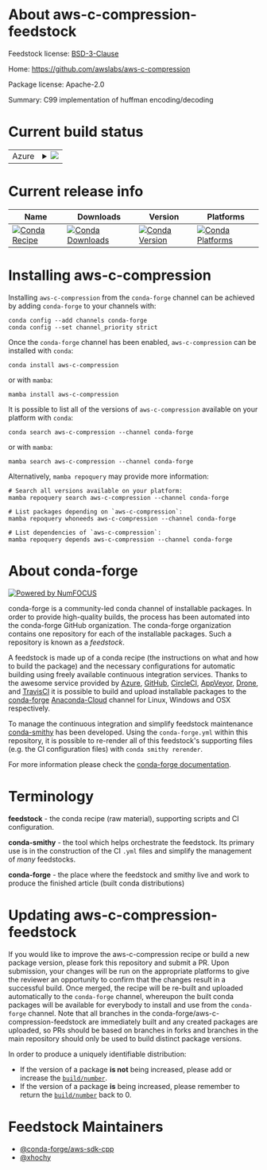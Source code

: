 About aws-c-compression-feedstock
=================================

Feedstock license: [BSD-3-Clause](https://github.com/conda-forge/aws-c-compression-feedstock/blob/main/LICENSE.txt)

Home: https://github.com/awslabs/aws-c-compression

Package license: Apache-2.0

Summary: C99 implementation of huffman encoding/decoding

Current build status
====================


<table>
    
  <tr>
    <td>Azure</td>
    <td>
      <details>
        <summary>
          <a href="https://dev.azure.com/conda-forge/feedstock-builds/_build/latest?definitionId=12673&branchName=main">
            <img src="https://dev.azure.com/conda-forge/feedstock-builds/_apis/build/status/aws-c-compression-feedstock?branchName=main">
          </a>
        </summary>
        <table>
          <thead><tr><th>Variant</th><th>Status</th></tr></thead>
          <tbody><tr>
              <td>linux_64</td>
              <td>
                <a href="https://dev.azure.com/conda-forge/feedstock-builds/_build/latest?definitionId=12673&branchName=main">
                  <img src="https://dev.azure.com/conda-forge/feedstock-builds/_apis/build/status/aws-c-compression-feedstock?branchName=main&jobName=linux&configuration=linux%20linux_64_" alt="variant">
                </a>
              </td>
            </tr><tr>
              <td>linux_aarch64</td>
              <td>
                <a href="https://dev.azure.com/conda-forge/feedstock-builds/_build/latest?definitionId=12673&branchName=main">
                  <img src="https://dev.azure.com/conda-forge/feedstock-builds/_apis/build/status/aws-c-compression-feedstock?branchName=main&jobName=linux&configuration=linux%20linux_aarch64_" alt="variant">
                </a>
              </td>
            </tr><tr>
              <td>linux_ppc64le</td>
              <td>
                <a href="https://dev.azure.com/conda-forge/feedstock-builds/_build/latest?definitionId=12673&branchName=main">
                  <img src="https://dev.azure.com/conda-forge/feedstock-builds/_apis/build/status/aws-c-compression-feedstock?branchName=main&jobName=linux&configuration=linux%20linux_ppc64le_" alt="variant">
                </a>
              </td>
            </tr><tr>
              <td>osx_64</td>
              <td>
                <a href="https://dev.azure.com/conda-forge/feedstock-builds/_build/latest?definitionId=12673&branchName=main">
                  <img src="https://dev.azure.com/conda-forge/feedstock-builds/_apis/build/status/aws-c-compression-feedstock?branchName=main&jobName=osx&configuration=osx%20osx_64_" alt="variant">
                </a>
              </td>
            </tr><tr>
              <td>osx_arm64</td>
              <td>
                <a href="https://dev.azure.com/conda-forge/feedstock-builds/_build/latest?definitionId=12673&branchName=main">
                  <img src="https://dev.azure.com/conda-forge/feedstock-builds/_apis/build/status/aws-c-compression-feedstock?branchName=main&jobName=osx&configuration=osx%20osx_arm64_" alt="variant">
                </a>
              </td>
            </tr><tr>
              <td>win_64</td>
              <td>
                <a href="https://dev.azure.com/conda-forge/feedstock-builds/_build/latest?definitionId=12673&branchName=main">
                  <img src="https://dev.azure.com/conda-forge/feedstock-builds/_apis/build/status/aws-c-compression-feedstock?branchName=main&jobName=win&configuration=win%20win_64_" alt="variant">
                </a>
              </td>
            </tr>
          </tbody>
        </table>
      </details>
    </td>
  </tr>
</table>

Current release info
====================

| Name | Downloads | Version | Platforms |
| --- | --- | --- | --- |
| [![Conda Recipe](https://img.shields.io/badge/recipe-aws--c--compression-green.svg)](https://anaconda.org/conda-forge/aws-c-compression) | [![Conda Downloads](https://img.shields.io/conda/dn/conda-forge/aws-c-compression.svg)](https://anaconda.org/conda-forge/aws-c-compression) | [![Conda Version](https://img.shields.io/conda/vn/conda-forge/aws-c-compression.svg)](https://anaconda.org/conda-forge/aws-c-compression) | [![Conda Platforms](https://img.shields.io/conda/pn/conda-forge/aws-c-compression.svg)](https://anaconda.org/conda-forge/aws-c-compression) |

Installing aws-c-compression
============================

Installing `aws-c-compression` from the `conda-forge` channel can be achieved by adding `conda-forge` to your channels with:

```
conda config --add channels conda-forge
conda config --set channel_priority strict
```

Once the `conda-forge` channel has been enabled, `aws-c-compression` can be installed with `conda`:

```
conda install aws-c-compression
```

or with `mamba`:

```
mamba install aws-c-compression
```

It is possible to list all of the versions of `aws-c-compression` available on your platform with `conda`:

```
conda search aws-c-compression --channel conda-forge
```

or with `mamba`:

```
mamba search aws-c-compression --channel conda-forge
```

Alternatively, `mamba repoquery` may provide more information:

```
# Search all versions available on your platform:
mamba repoquery search aws-c-compression --channel conda-forge

# List packages depending on `aws-c-compression`:
mamba repoquery whoneeds aws-c-compression --channel conda-forge

# List dependencies of `aws-c-compression`:
mamba repoquery depends aws-c-compression --channel conda-forge
```


About conda-forge
=================

[![Powered by
NumFOCUS](https://img.shields.io/badge/powered%20by-NumFOCUS-orange.svg?style=flat&colorA=E1523D&colorB=007D8A)](https://numfocus.org)

conda-forge is a community-led conda channel of installable packages.
In order to provide high-quality builds, the process has been automated into the
conda-forge GitHub organization. The conda-forge organization contains one repository
for each of the installable packages. Such a repository is known as a *feedstock*.

A feedstock is made up of a conda recipe (the instructions on what and how to build
the package) and the necessary configurations for automatic building using freely
available continuous integration services. Thanks to the awesome service provided by
[Azure](https://azure.microsoft.com/en-us/services/devops/), [GitHub](https://github.com/),
[CircleCI](https://circleci.com/), [AppVeyor](https://www.appveyor.com/),
[Drone](https://cloud.drone.io/welcome), and [TravisCI](https://travis-ci.com/)
it is possible to build and upload installable packages to the
[conda-forge](https://anaconda.org/conda-forge) [Anaconda-Cloud](https://anaconda.org/)
channel for Linux, Windows and OSX respectively.

To manage the continuous integration and simplify feedstock maintenance
[conda-smithy](https://github.com/conda-forge/conda-smithy) has been developed.
Using the ``conda-forge.yml`` within this repository, it is possible to re-render all of
this feedstock's supporting files (e.g. the CI configuration files) with ``conda smithy rerender``.

For more information please check the [conda-forge documentation](https://conda-forge.org/docs/).

Terminology
===========

**feedstock** - the conda recipe (raw material), supporting scripts and CI configuration.

**conda-smithy** - the tool which helps orchestrate the feedstock.
                   Its primary use is in the construction of the CI ``.yml`` files
                   and simplify the management of *many* feedstocks.

**conda-forge** - the place where the feedstock and smithy live and work to
                  produce the finished article (built conda distributions)


Updating aws-c-compression-feedstock
====================================

If you would like to improve the aws-c-compression recipe or build a new
package version, please fork this repository and submit a PR. Upon submission,
your changes will be run on the appropriate platforms to give the reviewer an
opportunity to confirm that the changes result in a successful build. Once
merged, the recipe will be re-built and uploaded automatically to the
`conda-forge` channel, whereupon the built conda packages will be available for
everybody to install and use from the `conda-forge` channel.
Note that all branches in the conda-forge/aws-c-compression-feedstock are
immediately built and any created packages are uploaded, so PRs should be based
on branches in forks and branches in the main repository should only be used to
build distinct package versions.

In order to produce a uniquely identifiable distribution:
 * If the version of a package **is not** being increased, please add or increase
   the [``build/number``](https://docs.conda.io/projects/conda-build/en/latest/resources/define-metadata.html#build-number-and-string).
 * If the version of a package **is** being increased, please remember to return
   the [``build/number``](https://docs.conda.io/projects/conda-build/en/latest/resources/define-metadata.html#build-number-and-string)
   back to 0.

Feedstock Maintainers
=====================

* [@conda-forge/aws-sdk-cpp](https://github.com/conda-forge/aws-sdk-cpp/)
* [@xhochy](https://github.com/xhochy/)

